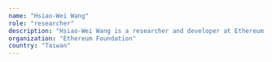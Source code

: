 ```yaml
---
name: "Hsiao-Wei Wang"
role: "researcher"
description: "Hsiao-Wei Wang is a researcher and developer at Ethereum Foundation research team, where she works on the Ethereum sharding research and implementation. She has been involved in the blockchain technology space since 2016. Her research interests include blockchain scaling protocol, peer-to-peer network, and state execution engine."
organization: "Ethereum Foundation"
country: "Taiwan"
---
```

